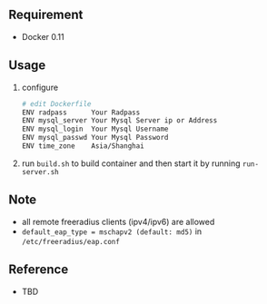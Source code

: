 ## Requirement
+ Docker 0.11

## Usage
1. configure

    ```bash
    # edit Dockerfile
    ENV radpass      Your Radpass
    ENV mysql_server Your Mysql Server ip or Address
    ENV mysql_login  Your Mysql Username
    ENV mysql_passwd Your Mysql Password
    ENV time_zone    Asia/Shanghai
    ```
2. run ```build.sh``` to build container and then start it by running ```run-server.sh```

## Note
+ all remote freeradius clients (ipv4/ipv6) are allowed
+ ```default_eap_type = mschapv2 (default: md5)``` in ```/etc/freeradius/eap.conf```

## Reference
+ TBD


